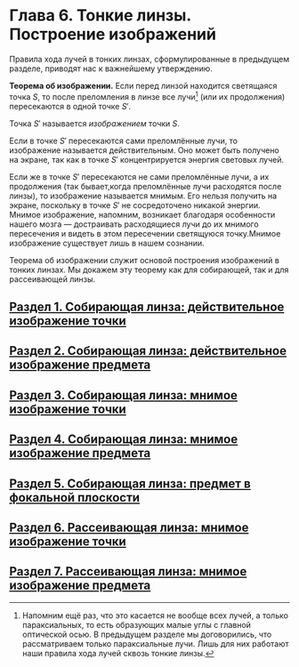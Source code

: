 # Глава 6. Тонкие линзы. Построение изображений

Правила хода лучей в тонких линзах, сформулированные в предыдущем разделе, приводят нас к важнейшему утверждению.

**Теорема об изображении.** Если перед линзой находится светящаяся точка $S$, то после преломления в линзе все лучи[^1] (или их продолжения) пересекаются в одной точке $S'$.

Точка $S'$ называется _изображением_ точки $S$.

Если в точке $S'$ пересекаются сами преломлённые лучи, то изображение называется действительным. Оно может быть получено на экране, так как в точке $S'$ концентрируется энергия световых лучей.

Если же в точке $S'$ пересекаются не сами преломлённые лучи, а их продолжения (так бывает,когда преломлённые лучи расходятся после линзы), то изображение называется мнимым. Его нельзя получить на экране, поскольку в точке $S'$ не сосредоточено никакой энергии. Мнимое изображение, напомним, возникает благодаря особенности нашего мозга — достраивать расходящиеся лучи до их мнимого пересечения и видеть в этом пересечении светящуюся точку.Мнимое изображение существует лишь в нашем сознании.

Теорема об изображении служит основой построения изображений в тонких линзах. Мы докажем эту теорему как для собирающей, так и для рассеивающей линзы.
## [Раздел 1. Собирающая линза: действительное изображение точки](/Тонкие%20линзы.%20Построение%20изображений/Собирающая%20линза%3A%20действительное%20изображение%20точки.md)
## [Раздел 2. Собирающая линза: действительное изображение предмета](/Тонкие%20линзы.%20Построение%20изображений/Собирающая%20линза%3A%20действительное%20изображение%20предмета.md)
## [Раздел 3. Собирающая линза: мнимое изображение точки](/Тонкие%20линзы.%20Построение%20изображений/Собирающая%20линза%3A%20мнимое%20изображение%20точки.md)
## [Раздел 4. Собирающая линза: мнимое изображение предмета](/Тонкие%20линзы.%20Построение%20изображений/Собирающая%20линза%3A%20мнимое%20изображение%20предмета.md)
## [Раздел 5. Собирающая линза: предмет в фокальной плоскости](/Тонкие%20линзы.%20Построение%20изображений/Собирающая%20линза%3A%20предмет%20в%20фокальной%20плоскости.md)
## [Раздел 6. Рассеивающая линза: мнимое изображение точки](/Тонкие%20линзы.%20Построение%20изображений/Рассеивающая%20линза%3A%20мнимое%20изображение%20точки.md)
## [Раздел 7. Рассеивающая линза: мнимое изображение предмета](/Тонкие%20линзы.%20Построение%20изображений/Рассеивающая%20линза%3A%20мнимое%20изображение%20предмета.md)
[^1]:Напомним ещё раз, что это касается не вообще всех лучей, а только параксиальных, то есть образующих малые углы с главной оптической осью. В предыдущем разделе мы договорились, что рассматриваем только параксиальные лучи. Лишь для них работают наши правила хода лучей сквозь тонкие линзы.
